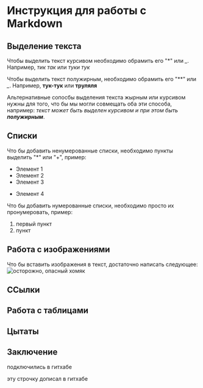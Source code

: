# Инструкция для работы с Markdown

## Выделение текста

Чтобы выделить текст курсивом необходимо обрамить его "*" или *_*. Например, *тик так* или _туки тук_

Чтобы выделить текст полужирным, необходимо обрамить его "**" или *_*. Например, **тук-тук** или __труляля__

Альтернативные сопосбы выделения текста жырным или курсивом нужны для того, что бы мы могли совмещать оба эти способа, например: _текст может быть выделен курсивом и при этом быть **полужирным**_.

## Списки

Что бы добавить ненумерованные списки, необходимо пункты выделить "*" или "+", пример:
* Элемент 1
* Элемент 2
* Элемент 3
+ Элемент 4

Что бы добавить нумерованные списки, необходимо просто их  пронумеровать, пример:
1. первый пункт
2. пункт 

## Работа с изображениями

Что бы вставить изображения в текст, достаточно написать следующее:
![осторожно, опасный хомяк](homster.jpg)
## ССылки
 
## Работа с таблицами

## Цытаты

## Заключение
подключились в гитхабе

эту строчку дописал в гитхабе

